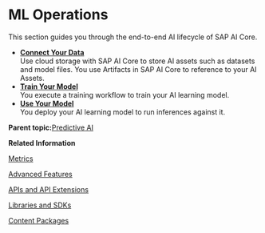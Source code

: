 <!-- loio7f5aa9bd97db419fba5bf888843e1fae -->

# ML Operations

This section guides you through the end-to-end AI lifecycle of SAP AI Core.

-   **[Connect Your Data](connect-your-data-9508bdb.md "Use cloud storage with SAP AI Core to store AI assets such as
		datasets and model files. You use Artifacts in SAP AI Core to reference
		to your AI Assets.")**  
Use cloud storage with SAP AI Core to store AI assets such as datasets and model files. You use Artifacts in SAP AI Core to reference to your AI Assets.
-   **[Train Your Model](train-your-model-a9ceb06.md "You execute a training workflow to train your AI learning model.")**  
You execute a training workflow to train your AI learning model.
-   **[Use Your Model](use-your-model-7f93e8f.md "You deploy your AI learning model to run inferences against it.")**  
You deploy your AI learning model to run inferences against it.

**Parent topic:**[Predictive AI](predictive-ai-6c3b730.md "")

**Related Information**  


[Metrics](metrics-36f8bec.md "The AI API provides the ability to track metrics, and to customize or filter which metrics are reported.")

[Advanced Features](advanced-features-24f2fbb.md ".")

[APIs and API Extensions](apis-and-api-extensions-0cb7275.md "Explore APIs and API extensions that you can use with SAP AI Core.")

[Libraries and SDKs](libraries-and-sdks-499309d.md "Explore additional SDKs and Libraries, for use with SAP AI Core.")

[Content Packages](content-packages-9e1c83d.md "Explore additional Content Packages for use with SAP AI Core.")

